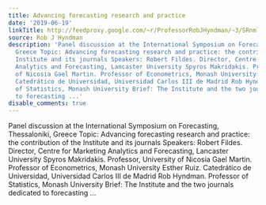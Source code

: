 ```yaml
---
title: Advancing forecasting research and practice
date: '2019-06-19'
linkTitle: http://feedproxy.google.com/~r/ProfessorRobJHyndman/~3/SRnmlGjVWnw/
source: Rob J Hyndman
description: 'Panel discussion at the International Symposium on Forecasting, Thessaloniki,
  Greece Topic: Advancing forecasting research and practice: the contribution of the
  Institute and its journals Speakers: Robert Fildes. Director, Centre for Marketing
  Analytics and Forecasting, Lancaster University Spyros Makridakis. Professor, University
  of Nicosia Gael Martin. Professor of Econometrics, Monash University Esther Ruiz.
  Catedrático de Universidad, Universidad Carlos III de Madrid Rob Hyndman. Professor
  of Statistics, Monash University Brief: The Institute and the two journals dedicated
  to forecasting ...'
disable_comments: true
---
```

Panel discussion at the International Symposium on Forecasting, Thessaloniki, Greece Topic: Advancing forecasting research and practice: the contribution of the Institute and its journals Speakers: Robert Fildes. Director, Centre for Marketing Analytics and Forecasting, Lancaster University Spyros Makridakis. Professor, University of Nicosia Gael Martin. Professor of Econometrics, Monash University Esther Ruiz. Catedrático de Universidad, Universidad Carlos III de Madrid Rob Hyndman. Professor of Statistics, Monash University Brief: The Institute and the two journals dedicated to forecasting ...